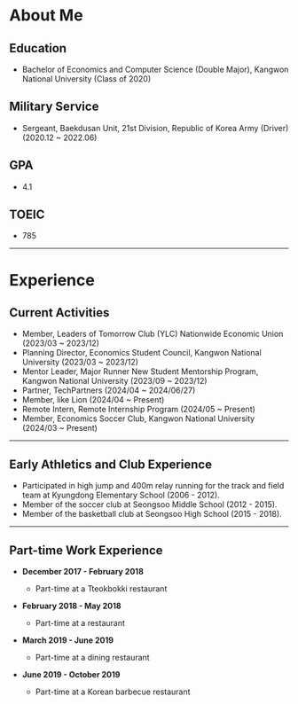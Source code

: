 # About Me

## Education
- Bachelor of Economics and Computer Science (Double Major), Kangwon National University (Class of 2020)
  
## Military Service
- Sergeant, Baekdusan Unit, 21st Division, Republic of Korea Army (Driver) (2020.12 ~ 2022.06)
  
## GPA
- 4.1

## TOEIC
- 785

---

# Experience

## Current Activities
- Member, Leaders of Tomorrow Club (YLC) Nationwide Economic Union (2023/03 ~ 2023/12)
- Planning Director, Economics Student Council, Kangwon National University (2023/03 ~ 2023/12)
- Mentor Leader, Major Runner New Student Mentorship Program, Kangwon National University (2023/09 ~ 2023/12)
- Partner, TechPartners (2024/04 ~ 2024/06/27)
- Member, like Lion (2024/04 ~ Present)
- Remote Intern, Remote Internship Program (2024/05 ~ Present)
- Member, Economics Soccer Club, Kangwon National University (2024/03 ~ Present)

---

## Early Athletics and Club Experience

- Participated in high jump and 400m relay running for the track and field team at Kyungdong Elementary School (2006 - 2012).
- Member of the soccer club at Seongsoo Middle School (2012 - 2015).
- Member of the basketball club at Seongsoo High School (2015 - 2018).

---

## Part-time Work Experience

- **December 2017 - February 2018**
  - Part-time at a Tteokbokki restaurant

- **February 2018 - May 2018**
  - Part-time at a restaurant

- **March 2019 - June 2019**
  - Part-time at a dining restaurant

- **June 2019 - October 2019**
  - Part-time at a Korean barbecue restaurant
